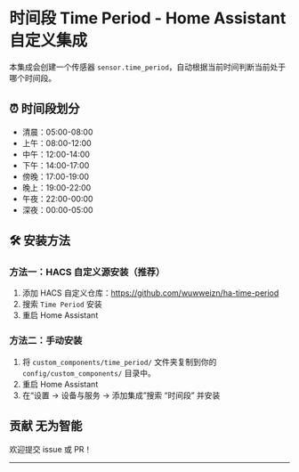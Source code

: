 
# 时间段 Time Period - Home Assistant 自定义集成

本集成会创建一个传感器 `sensor.time_period`，自动根据当前时间判断当前处于哪个时间段。

## ⏰ 时间段划分

- 清晨：05:00-08:00  
- 上午：08:00-12:00  
- 中午：12:00-14:00  
- 下午：14:00-17:00  
- 傍晚：17:00-19:00  
- 晚上：19:00-22:00  
- 午夜：22:00-00:00  
- 深夜：00:00-05:00

## 🛠️ 安装方法

### 方法一：HACS 自定义源安装（推荐）
1. 添加 HACS 自定义仓库：https://github.com/wuwweizn/ha-time-period
2. 搜索 `Time Period` 安装
3. 重启 Home Assistant

### 方法二：手动安装
1. 将 `custom_components/time_period/` 文件夹复制到你的 `config/custom_components/` 目录中。
2. 重启 Home Assistant
3. 在“设置 → 设备与服务 → 添加集成”搜索 “时间段” 并安装



## 贡献 无为智能

欢迎提交 issue 或 PR！

---

